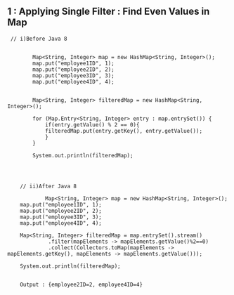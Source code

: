 

##  1 : Applying Single Filter : Find Even Values in Map

 
	 // i)Before Java 8 
	 
                        
			Map<String, Integer> map = new HashMap<String, Integer>();
			map.put("employee1ID", 1);
			map.put("employee2ID", 2);
			map.put("employee3ID", 3);
			map.put("employee4ID", 4);	


			Map<String, Integer> filteredMap = new HashMap<String, Integer>();

			for (Map.Entry<String, Integer> entry : map.entrySet()) {
				if(entry.getValue() % 2 == 0){
				filteredMap.put(entry.getKey(), entry.getValue());
				}
			}

			System.out.println(filteredMap);

  
  
  
        // ii)After Java 8

                Map<String, Integer> map = new HashMap<String, Integer>();
		map.put("employee1ID", 1);
		map.put("employee2ID", 2);
		map.put("employee3ID", 3);
		map.put("employee4ID", 4);	
		
		Map<String, Integer> filteredMap = map.entrySet().stream()
				 .filter(mapElements -> mapElements.getValue()%2==0)
				 .collect(Collectors.toMap(mapElements -> mapElements.getKey(), mapElements -> mapElements.getValue()));

		System.out.println(filteredMap); 
 
 
        Output : {employee2ID=2, employee4ID=4}
        

